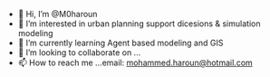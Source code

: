 - 👋 Hi, I’m @M0haroun
- 👀 I’m interested in urban planning support dicesions & simulation modeling
- 🌱 I’m currently learning Agent based modeling and GIS
- 💞️ I’m looking to collaborate on ...
- 📫 How to reach me ...email: mohammed.haroun@hotmail.com

<!---
M0haroun/M0haroun is a ✨ special ✨ repository because its `README.md` (this file) appears on your GitHub profile.
You can click the Preview link to take a look at your changes.
--->
